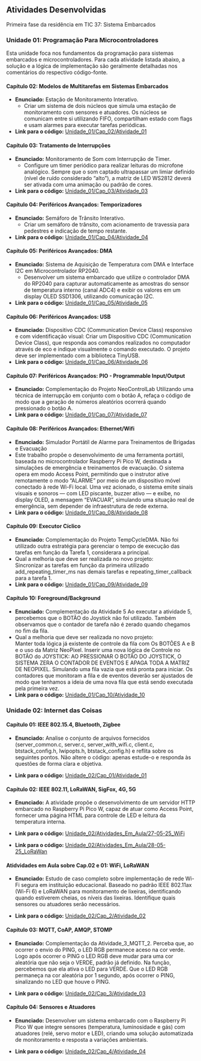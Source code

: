 ## Atividades Desenvolvidas
Primeira fase da residência em TIC 37: Sistema Embarcados

### Unidade 01: Programação Para Microcontroladores

Esta unidade foca nos fundamentos da programação para sistemas embarcados e microcontroladores. Para cada atividade listada abaixo, a solução e a lógica de implementação são geralmente detalhadas nos comentários do respectivo código-fonte.

#### Capítulo 02: Modelos de Multitarefas em Sistemas Embarcados
- **Enunciado:** Estação de Monitoramento Interativo.
  - Criar um sistema de dois núcleos que simula uma estação de monitoramento com sensores e atuadores. Os núcleos se comunicam entre si utilizando FIFO, compartilham estado com flags e usam alarmes para executar tarefas periódicas.
- **Link para o código:** [Unidade_01/Cap_02/Atividade_01](https://github.com/ManoelFelipe/Embarcatech_37/tree/main/Unidade_01/Cap_02/Atividade_01)

#### Capítulo 03: Tratamento de Interrupções
- **Enunciado:** Monitoramento de Som com Interrupção de Timer.
  - Configure um timer periódico para realizar leituras do microfone analógico. Sempre que o som captado ultrapassar um limiar definido (nível de ruído considerado “alto”), a matriz de LED WS2812 deverá ser ativada com uma animação ou padrão de cores.
- **Link para o código:** [Unidade_01/Cap_03/Atividade_03](https://github.com/ManoelFelipe/Embarcatech_37/tree/main/Unidade_01/Cap_03/Atividade_03)

#### Capítulo 04: Periféricos Avançados: Temporizadores
- **Enunciado:** Semáforo de Trânsito Interativo.
  - Criar um semáforo de trânsito, com acionamento de travessia para pedestres e indicação de tempo restante.
- **Link para o código:** [Unidade_01/Cap_04/Atividade_04](https://github.com/ManoelFelipe/Embarcatech_37/tree/main/Unidade_01/Cap_04/Atividade_04)

#### Capítulo 05: Periféricos Avançados: DMA
- **Enunciado:** Sistema de Aquisição de Temperatura com DMA e Interface I2C em Microcontrolador RP2040.
  - Desenvolver um sistema embarcado que utilize o controlador DMA do RP2040 para capturar automaticamente as amostras do sensor de temperatura interno (canal ADC4) e exibir os valores em um display OLED SSD1306, utilizando comunicação I2C.
- **Link para o código:** [Unidade_01/Cap_05/Atividade_05](https://github.com/ManoelFelipe/Embarcatech_37/tree/main/Unidade_01/Cap_05/Atividade_05)

#### Capítulo 06: Periféricos Avançados: USB
- **Enunciado:** Dispositivo CDC (Communication Device Class) responsivo e com videntificação visual: Criar um Dispositivo CDC (Communication Device Class), que 
responda  aos  comandos  realizados  no  computador  através  de  eco  e  indique visualmente o comando executado. O projeto deve ser implementado com a biblioteca 
TinyUSB.
- **Link para o código:** [Unidade_01/Cap_06/Atividade_06](https://github.com/ManoelFelipe/Embarcatech_37/tree/main/Unidade_01/Cap_06/Atividade_06)

#### Capítulo 07: Periféricos Avançados: PIO - Programmable Input/Output
- **Enunciado:** Complementação do Projeto NeoControlLab Utilizando uma técnica
de interrupção em conjunto com o botão A, refaça o código de modo que a geração de
números aleatórios ocorrerá quando pressionado o botão A.
- **Link para o código:** [Unidade_01/Cap_07/Atividade_07](https://github.com/ManoelFelipe/Embarcatech_37/tree/main/Unidade_01/Cap_07/Atividade_07)

#### Capítulo 08: Periféricos Avançados: Ethernet/Wifi
- **Enunciado:** Simulador  Portátil  de  Alarme  para  Treinamentos  de  Brigadas  e Evacuação 
- Este trabalho propõe o desenvolvimento de uma ferramenta portátil, baseada no 
microcontrolador  Raspberry  Pi  Pico  W,  destinada  a  simulações  de  emergência  e 
treinamentos de evacuação. O sistema opera em modo Access Point, permitindo que o 
instrutor  ative  remotamente  o  modo “ALARME”  por  meio  de  um  dispositivo  móvel 
conectado à rede Wi-Fi local. Uma vez acionado, o sistema emite sinais visuais e sonoros 
— com LED piscante, buzzer ativo — e exibe, no display OLED, a mensagem “EVACUAR”, 
simulando uma situação real de emergência, sem depender de infraestrutura de rede 
externa.
- **Link para o código:** [Unidade_01/Cap_08/Atividade_08](https://github.com/ManoelFelipe/Embarcatech_37/tree/main/Unidade_01/Cap_08/Atividade_08)

#### Capítulo 09: Executor Cíclico
- **Enunciado:** Complementação do Projeto TempCycleDMA. Não foi utilizado outra 
estratégia para gerenciar o tempo de execução das tarefas em função da Tarefa 1, 
considerara a principal. 
- Qual a melhoria que deve ser realizada no novo projeto: \
Sincronizar as tarefas em função da primeira utilizado add_repeating_timer_ms nas 
demais tarefas e repeating_timer_callback para a tarefa 1.
- **Link para o código:** [Unidade_01/Cap_09/Atividade_09](https://github.com/ManoelFelipe/Embarcatech_37/tree/main/Unidade_01/Cap_09/Atividade_09)

#### Capítulo 10: Foreground/Background
- **Enunciado:** Complementação da Atividade 5 Ao executar a atividade 5,
percebemos que o BOTÃO do Joystick não foi utilizado. Também observamos que o
contador de tarefa não é zerado quando chegamos no fim da fila.
- Qual a melhoria que deve ser realizada no novo projeto: \
Manter toda lógica já existente de controle da fila com
Os BOTÕES A e B e o uso da Matriz NeoPixel. Inserir uma nova lógica de Controle no BOTÃO do JOYSTICK:
AO PRESSIONAR O BOTÃO DO JOYSTICK, O SISTEMA ZERA O CONTADOR DE EVENTOS E APAGA TODA A MATRIZ DE NEOPIXEL.
Simulando uma fila vazia que está pronta para iniciar. Os contadores que monitoram a fila e de eventos deverão ser ajustados de modo que tenhamos a ideia de uma nova fila que está sendo executada pela primeira vez.
- **Link para o código:** [Unidade_01/Cap_10/Atividade_10](https://github.com/ManoelFelipe/Embarcatech_37/tree/main/Unidade_01/Cap_10/Atividade_10)

### Unidade 02: Internet das Coisas

#### Capítulo 01: IEEE 802.15.4, Bluetooth, Zigbee
- **Enunciado:** Analise o conjunto de arquivos fornecidos (server_common.c,
server.c, server_with_wifi.c, client.c, btstack_config.h, lwipopts.h, btstack_config.h) e reflita sobre os seguintes pontos. Não altere o código: apenas estude-o e responda às
questões de forma clara e objetiva.

- **Link para o código:** [Unidade_02/Cap_01/Atividade_01](https://github.com/ManoelFelipe/Embarcatech_37/tree/main/Unidade_02/Cap_01/Atividade_01)


#### Capítulo 02: IEEE 802.11, LoRaWAN, SigFox, 4G, 5G
- **Enunciado:** A atividade propõe o desenvolvimento de um servidor HTTP
embarcado no Raspberry Pi Pico W, capaz de atuar como Access Point, fornecer uma
página HTML para controle de LED e leitura da temperatura interna.

- **Link para o código:** [Unidade_02/Atividades_Em_Aula/27-05-25_WiFi](https://github.com/ManoelFelipe/Embarcatech_37/tree/main/Unidade_02/Atividades_Em_Aula/27-05-25_WiFi)
- **Link para o código:** [Unidade_02/Atividades_Em_Aula/28-05-25_LoRaWan](https://github.com/ManoelFelipe/Embarcatech_37/tree/main/Unidade_02/Atividades_Em_Aula/28-05-25_LoRaWan)

#### Atidvidades em Aula sobre Cap.02 e 01: WiFi, LoRaWAN
- **Enunciado:** Estudo de caso completo sobre implementação de rede Wi-Fi segura em
instituição educacional. Baseado no padrão IEEE 802.11ax (Wi-Fi 6) e LoRaWAN para monitoramento de lixeiras, identificando quando estiverem cheias, os níveis das lixeiras. Identifique quais sensores ou atuadores serão necessários.

- **Link para o código:** [Unidade_02/Cap_2/Atividade_02](https://github.com/ManoelFelipe/Embarcatech_37/tree/main/Unidade_02/Cap_02/Atividade_02)


#### Capítulo 03: MQTT, CoAP, AMQP, STOMP
- **Enunciado:** Complementação da Atividade_3_MQTT_2. Perceba que, ao ocorrer o
envio do PING, o LED RGB permanece aceso na cor verde. Logo após ocorrer o PING o LED RGB deve mudar para uma cor aleatória que não seja o VERDE, padrão já definido. Na função, percebemos que ela ativa o LED para VERDE. Que o LED RGB permaneça na cor aleatória por 1 segundo, após ocorrer o PING, sinalizando no LED que houve o PING.

- **Link para o código:** [Unidade_02/Cap_3/Atividade_03](https://github.com/ManoelFelipe/Embarcatech_37/tree/main/Unidade_02/Cap_03/Atividade_03)

#### Capítulo 04: Sensores e Atuadores
- **Enunciado:** Desenvolver um sistema embarcado com o Raspberry Pi Pico W que integre
sensores (temperatura, luminosidade e gás) com atuadores (relé, servo motor e LED), criando uma solução automatizada de monitoramento e resposta a variações ambientais.

- **Link para o código:** [Unidade_02/Cap_4/Atividade_04](https://github.com/ManoelFelipe/Embarcatech_37/tree/main/Unidade_02/Cap_04/Atividade_04)